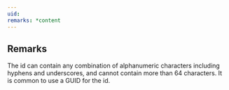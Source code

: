 ```yaml
---
uid: 
remarks: *content
---
```

## Remarks  
 The id can contain any combination of alphanumeric characters             including hyphens and underscores, and cannot contain more than             64 characters. It is common to use a GUID for the id.